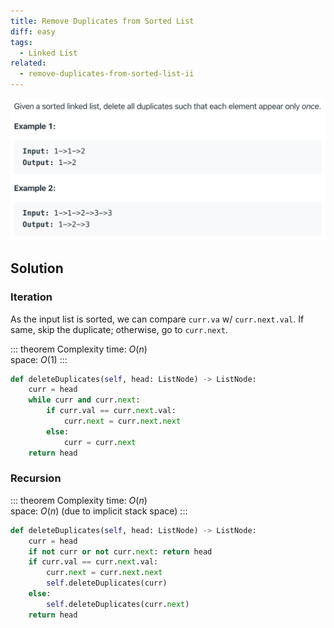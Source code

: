 ```yaml
---
title: Remove Duplicates from Sorted List
diff: easy
tags:
  - Linked List
related:
  - remove-duplicates-from-sorted-list-ii
---
```


<img class="medium-zoom" src="/algo/remove-duplicates-from-sorted-list.png" alt="https://leetcode.com/problems/remove-duplicates-from-sorted-list">

## Solution

### Iteration

As the input list is sorted, we can compare `curr.va` w/ `curr.next.val`. If same, skip the duplicate; otherwise, go to `curr.next`.

::: theorem Complexity
time: $O(n)$  
space: $O(1)$
:::

```py
def deleteDuplicates(self, head: ListNode) -> ListNode:
    curr = head
    while curr and curr.next:
        if curr.val == curr.next.val:
            curr.next = curr.next.next
        else:
            curr = curr.next
    return head
```

### Recursion

::: theorem Complexity
time: $O(n)$  
space: $O(n)$ (due to implicit stack space)
:::

```py
def deleteDuplicates(self, head: ListNode) -> ListNode:
    curr = head
    if not curr or not curr.next: return head
    if curr.val == curr.next.val:
        curr.next = curr.next.next
        self.deleteDuplicates(curr)
    else:
        self.deleteDuplicates(curr.next)
    return head
```
